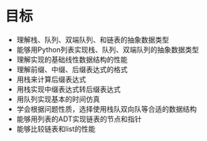 # 目标

* 理解栈、队列、双端队列、和链表的抽象数据类型
* 能够用Python列表实现栈、队列、双端队列的抽象数据类型
* 理解实现的基础线性数据结构的性能
* 理解前缀、中缀、后缀表达式的格式
* 用栈来计算后缀表达式
* 用栈实现中缀表达式转后缀表达式
* 用队列实现基本的时间仿真
* 学会根据问题性质，选择使用栈队双向队等合适的数据结构
* 能够用列表的ADT实现链表的节点和指针
* 能够比较链表和list的性能
